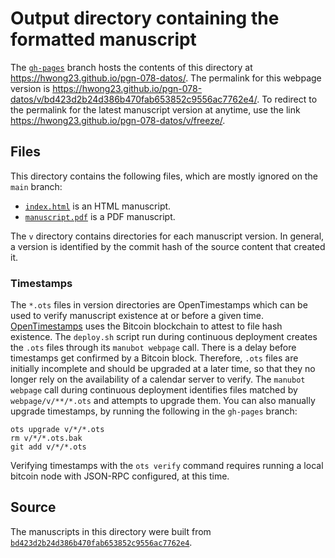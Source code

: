 # Output directory containing the formatted manuscript

The [`gh-pages`](https://github.com/hwong23/pgn-078-datos/tree/gh-pages) branch hosts the contents of this directory at <https://hwong23.github.io/pgn-078-datos/>.
The permalink for this webpage version is <https://hwong23.github.io/pgn-078-datos/v/bd423d2b24d386b470fab653852c9556ac7762e4/>.
To redirect to the permalink for the latest manuscript version at anytime, use the link <https://hwong23.github.io/pgn-078-datos/v/freeze/>.

## Files

This directory contains the following files, which are mostly ignored on the `main` branch:

+ [`index.html`](index.html) is an HTML manuscript.
+ [`manuscript.pdf`](manuscript.pdf) is a PDF manuscript.

The `v` directory contains directories for each manuscript version.
In general, a version is identified by the commit hash of the source content that created it.

### Timestamps

The `*.ots` files in version directories are OpenTimestamps which can be used to verify manuscript existence at or before a given time.
[OpenTimestamps](https://opentimestamps.org/) uses the Bitcoin blockchain to attest to file hash existence.
The `deploy.sh` script run during continuous deployment creates the `.ots` files through its `manubot webpage` call.
There is a delay before timestamps get confirmed by a Bitcoin block.
Therefore, `.ots` files are initially incomplete and should be upgraded at a later time, so that they no longer rely on the availability of a calendar server to verify.
The `manubot webpage` call during continuous deployment identifies files matched by `webpage/v/**/*.ots` and attempts to upgrade them.
You can also manually upgrade timestamps, by running the following in the `gh-pages` branch:

```shell
ots upgrade v/*/*.ots
rm v/*/*.ots.bak
git add v/*/*.ots
```

Verifying timestamps with the `ots verify` command requires running a local bitcoin node with JSON-RPC configured, at this time.

## Source

The manuscripts in this directory were built from
[`bd423d2b24d386b470fab653852c9556ac7762e4`](https://github.com/hwong23/pgn-078-datos/commit/bd423d2b24d386b470fab653852c9556ac7762e4).
